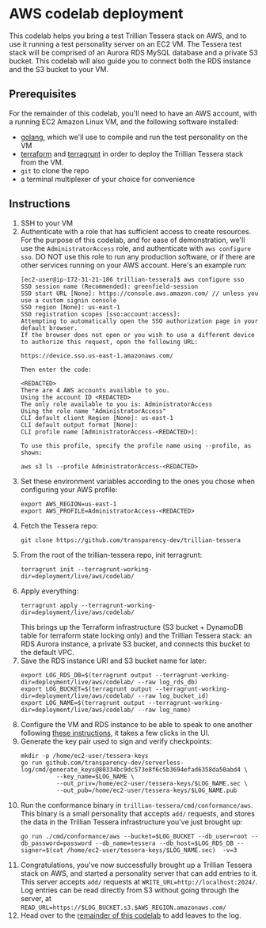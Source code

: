 # AWS codelab deployment

This codelab helps you bring a test Trillian Tessera stack on AWS,
and to use it running a test personality server on an EC2 VM.
The Tessera test stack will be comprised of an Aurora RDS MySQL database
and a private S3 bucket. This codelab will also guide you to connect both
the RDS instance and the S3 bucket to your VM.
 
## Prerequisites
For the remainder of this codelab, you'll need to have an AWS account,
with a running EC2 Amazon Linux VM, and the following software installed:
 - [golang](https://go.dev/doc/install), which we'll use to compile and
   run the test personality on the VM
 - [terraform](https://developer.hashicorp.com/terraform/tutorials/aws-get-started/install-cli)
   and [terragrunt](https://terragrunt.gruntwork.io/docs/getting-started/install/)
   in order to deploy the Trillian Tessera stack from the VM.
 - `git` to clone the repo
 - a terminal multiplexer of your choice for convenience

## Instructions

 1. SSH to your VM
 1. Authenticate with a role that has sufficient access to create resources.
    For the purpose of this codelab, and for ease of demonstration, we'll use
    the `AdministratorAccess` role, and authenticate with `aws configure sso`.
    DO NOT use this role to run any production software, or if there are other
    services running on your AWS account.
    Here's an example run:
    ```
    [ec2-user@ip-172-31-21-186 trillian-tessera]$ aws configure sso
    SSO session name (Recommended): greenfield-session
    SSO start URL [None]: https://console.aws.amazon.com/ // unless you use a custom signin console
    SSO region [None]: us-east-1
    SSO registration scopes [sso:account:access]:
    Attempting to automatically open the SSO authorization page in your default browser.
    If the browser does not open or you wish to use a different device to authorize this request, open the following URL:
    
    https://device.sso.us-east-1.amazonaws.com/
    
    Then enter the code:
    
    <REDACTED>
    There are 4 AWS accounts available to you.
    Using the account ID <REDACTED>
    The only role available to you is: AdministratorAccess
    Using the role name "AdministratorAccess"
    CLI default client Region [None]: us-east-1
    CLI default output format [None]:
    CLI profile name [AdministratorAccess-<REDACTED>]:
    
    To use this profile, specify the profile name using --profile, as shown:
    
    aws s3 ls --profile AdministratorAccess-<REDACTED>
    ```
 1. Set these environment variables according to the ones you chose when configuring
    your AWS profile:
    ```
    export AWS_REGION=us-east-1
    export AWS_PROFILE=AdministratorAccess-<REDACTED>
    ```
 1. Fetch the Tessera repo:
    ```
    git clone https://github.com/transparency-dev/trillian-tessera
    ```
 1. From the root of the trillian-tessera repo, init terragrunt:
    ```
    terragrunt init --terragrunt-working-dir=deployment/live/aws/codelab/
    ```
 1. Apply everything:
    ```
    terragrunt apply --terragrunt-working-dir=deployment/live/aws/codelab/
    ```
    This brings up the Terraform infrastructure (S3 bucket + DynamoDB table
    for terraform state locking only) and the Trillian Tessera stack: an RDS
    Aurora instance, a private S3 bucket, and connects this bucket to the
    default VPC.
 1. Save the RDS instance URI and S3 bucket name for later:
    ```
    export LOG_RDS_DB=$(terragrunt output --terragrunt-working-dir=deployment/live/aws/codelab/ --raw log_rds_db)
    export LOG_BUCKET=$(terragrunt output --terragrunt-working-dir=deployment/live/aws/codelab/ --raw log_bucket_id)
    export LOG_NAME=$(terragrunt output --terragrunt-working-dir=deployment/live/aws/codelab/ --raw log_name)
    ```
 1. Configure the VM and RDS instance to be able to speak to one another following
    [these instructions](https://docs.aws.amazon.com/AWSEC2/latest/UserGuide/tutorial-ec2-rds-option1.html#option1-task3-connect-ec2-instance-to-rds-database),
    it takes a few clicks in the UI.
 1. Generate the key pair used to sign and verify checkpoints:
    ```
    mkdir -p /home/ec2-user/tessera-keys
    go run github.com/transparency-dev/serverless-log/cmd/generate_keys@80334bc9dc573e8f6c5b3694efad6358da50abd4 \
              --key_name=$LOG_NAME \
              --out_priv=/home/ec2-user/tessera-keys/$LOG_NAME.sec \
              --out_pub=/home/ec2-user/tessera-keys/$LOG_NAME.pub
    ```
 1. Run the conformance binary in `trillian-tessera/cmd/conformance/aws`.
    This binary is a small personality that accepts `add/` requests,
    and stores the data in the Trillian Tessera infrastructure you've
    just brought up:
    ```
    go run ./cmd/conformance/aws --bucket=$LOG_BUCKET --db_user=root --db_password=password --db_name=tessera --db_host=$LOG_RDS_DB --signer=$(cat /home/ec2-user/tessera-keys/$LOG_NAME.sec)  -v=3
    ```
 1. Congratulations, you've now successfully brought up a Trillian Tessera
    stack on AWS, and started a personality server that can add entries to it.
    This server accepts `add/` requests at `WRITE_URL=http://localhost:2024/`.
    Log entries can be read directly from S3 without going through the server,
    at `READ_URL=https://$LOG_BUCKET.s3.$AWS_REGION.amazonaws.com/`
 1. Head over to the [remainder of this codelab](https://github.com/transparency-dev/trillian-tessera/tree/main/cmd/conformance#codelab)
    to add leaves to the log.
 